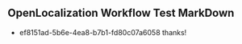 ## OpenLocalization Workflow Test MarkDown

* ef8151ad-5b6e-4ea8-b7b1-fd80c07a6058 
thanks!



<!--HONumber=Jan16_HO4-->

